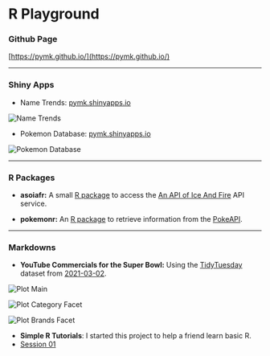 # R Playground

### Github Page

[https://pymk.github.io/](https://pymk.github.io/)

---

### Shiny Apps

- Name Trends: [pymk.shinyapps.io](https://pymk.shinyapps.io/name_trends/)

![Name Trends](https://user-images.githubusercontent.com/9125028/131270225-5c752095-da71-4abc-be09-9cd2ea05578e.png)

- Pokemon Database: [pymk.shinyapps.io](https://pymk.shinyapps.io/shiny_pokemon/)

![Pokemon Database](https://user-images.githubusercontent.com/9125028/146690704-b73d2340-253d-4737-939b-22041cc0512b.png)

---

### R Packages

- **asoiafr:** A small [R package](https://github.com/pymk/R/tree/master/asoiafr) to access the [An API of Ice And Fire](https://anapioficeandfire.com/Documentation) API service.

- **pokemonr:** An [R package](https://github.com/pymk/R/tree/master/pokemonr) to retrieve information from the [PokeAPI](https://pokeapi.co/).

---

### Markdowns

- **YouTube Commercials for the Super Bowl:** Using the [TidyTuesday](https://github.com/rfordatascience/tidytuesday/) dataset from [2021-03-02](https://github.com/rfordatascience/tidytuesday/blob/master/data/2021/2021-03-02/readme.md).

![Plot Main](https://user-images.githubusercontent.com/9125028/140657868-d8241c45-0c81-4bdd-94ca-da0702723067.png)

![Plot Category Facet](https://user-images.githubusercontent.com/9125028/140657861-bd047f6f-6fc7-4de3-b87e-c25669471be8.png)

![Plot Brands Facet](https://user-images.githubusercontent.com/9125028/140657864-27dd3d1d-f638-4497-8250-b08b4f7f264b.png)

- **Simple R Tutorials**: I started this project to help a friend learn basic R.
 - [Session 01](https://pymk.github.io/simple_r/session_01.html)
